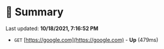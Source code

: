 # 📖 Summary
Last updated: **10/18/2021, 7:16:52 PM**

- `GET` [https://google.com](https://google.com) - **Up** (479ms)

